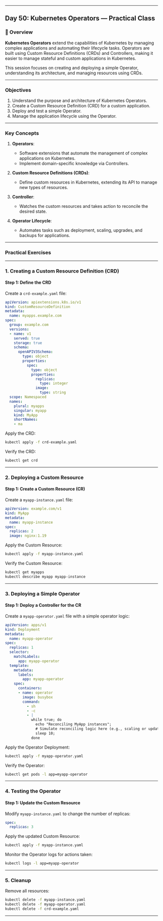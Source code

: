 ﻿---

## Day 50: Kubernetes Operators — Practical Class

### 📘 Overview

**Kubernetes Operators** extend the capabilities of Kubernetes by managing complex applications and automating their lifecycle tasks. Operators are built using Custom Resource Definitions (CRDs) and Controllers, making it easier to manage stateful and custom applications in Kubernetes.

This session focuses on creating and deploying a simple Operator, understanding its architecture, and managing resources using CRDs.

---

### Objectives

1. Understand the purpose and architecture of Kubernetes Operators.
2. Create a Custom Resource Definition (CRD) for a custom application.
3. Deploy and test a simple Operator.
4. Manage the application lifecycle using the Operator.

---

### Key Concepts

1. **Operators**:
   - Software extensions that automate the management of complex applications on Kubernetes.
   - Implement domain-specific knowledge via Controllers.

2. **Custom Resource Definitions (CRDs)**:
   - Define custom resources in Kubernetes, extending its API to manage new types of resources.

3. **Controller**:
   - Watches the custom resources and takes action to reconcile the desired state.

4. **Operator Lifecycle**:
   - Automates tasks such as deployment, scaling, upgrades, and backups for applications.

---

### Practical Exercises

---

### 1. Creating a Custom Resource Definition (CRD)

#### Step 1: Define the CRD
Create a `crd-example.yaml` file:
```yaml
apiVersion: apiextensions.k8s.io/v1
kind: CustomResourceDefinition
metadata:
  name: myapps.example.com
spec:
  group: example.com
  versions:
  - name: v1
    served: true
    storage: true
    schema:
      openAPIV3Schema:
        type: object
        properties:
          spec:
            type: object
            properties:
              replicas:
                type: integer
              image:
                type: string
  scope: Namespaced
  names:
    plural: myapps
    singular: myapp
    kind: MyApp
    shortNames:
    - ma
```

Apply the CRD:
```bash
kubectl apply -f crd-example.yaml
```

Verify the CRD:
```bash
kubectl get crd
```

---

### 2. Deploying a Custom Resource

#### Step 1: Create a Custom Resource (CR)
Create a `myapp-instance.yaml` file:
```yaml
apiVersion: example.com/v1
kind: MyApp
metadata:
  name: myapp-instance
spec:
  replicas: 2
  image: nginx:1.19
```

Apply the Custom Resource:
```bash
kubectl apply -f myapp-instance.yaml
```

Verify the Custom Resource:
```bash
kubectl get myapps
kubectl describe myapp myapp-instance
```

---

### 3. Deploying a Simple Operator

#### Step 1: Deploy a Controller for the CR
Create a `myapp-operator.yaml` file with a simple operator logic:
```yaml
apiVersion: apps/v1
kind: Deployment
metadata:
  name: myapp-operator
spec:
  replicas: 1
  selector:
    matchLabels:
      app: myapp-operator
  template:
    metadata:
      labels:
        app: myapp-operator
    spec:
      containers:
      - name: operator
        image: busybox
        command:
          - sh
          - -c
          - |
            while true; do
              echo "Reconciling MyApp instances";
              # Simulate reconciling logic here (e.g., scaling or updating pods)
              sleep 10;
            done
```

Apply the Operator Deployment:
```bash
kubectl apply -f myapp-operator.yaml
```

Verify the Operator:
```bash
kubectl get pods -l app=myapp-operator
```

---

### 4. Testing the Operator

#### Step 1: Update the Custom Resource
Modify `myapp-instance.yaml` to change the number of replicas:
```yaml
spec:
  replicas: 3
```

Apply the updated Custom Resource:
```bash
kubectl apply -f myapp-instance.yaml
```

Monitor the Operator logs for actions taken:
```bash
kubectl logs -l app=myapp-operator
```

---

### 5. Cleanup

Remove all resources:
```bash
kubectl delete -f myapp-instance.yaml
kubectl delete -f myapp-operator.yaml
kubectl delete -f crd-example.yaml
```

---
